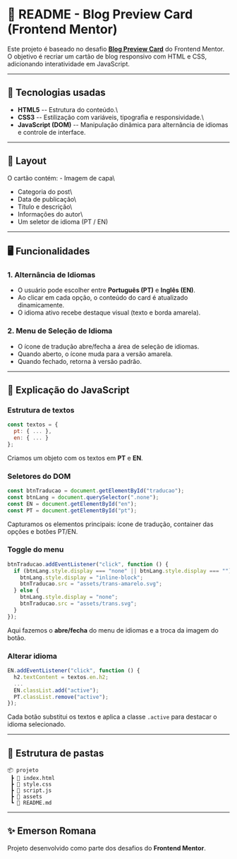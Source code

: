 # 📘 README - Blog Preview Card (Frontend Mentor)

Este projeto é baseado no desafio **[Blog Preview
Card](https://www.frontendmentor.io/challenges/blog-preview-card-ckPaj01IcS)**
do Frontend Mentor.\
O objetivo é recriar um cartão de blog responsivo com HTML e CSS,
adicionando interatividade em JavaScript.

---

## 🚀 Tecnologias usadas

- **HTML5** -- Estrutura do conteúdo.\
- **CSS3** -- Estilização com variáveis, tipografia e responsividade.\
- **JavaScript (DOM)** -- Manipulação dinâmica para alternância de
  idiomas e controle de interface.

---

## 🎨 Layout

O cartão contém: - Imagem de capa\

- Categoria do post\
- Data de publicação\
- Título e descrição\
- Informações do autor\
- Um seletor de idioma (PT / EN)

---

## 🖥️ Funcionalidades

### 1. Alternância de Idiomas

- O usuário pode escolher entre **Português (PT)** e **Inglês (EN)**.
- Ao clicar em cada opção, o conteúdo do card é atualizado
  dinamicamente.
- O idioma ativo recebe destaque visual (texto e borda amarela).

### 2. Menu de Seleção de Idioma

- O ícone de tradução abre/fecha a área de seleção de idiomas.
- Quando aberto, o ícone muda para a versão amarela.
- Quando fechado, retorna à versão padrão.

---

## 📜 Explicação do JavaScript

### Estrutura de textos

```js
const textos = {
  pt: { ... },
  en: { ... }
};
```

Criamos um objeto com os textos em **PT** e **EN**.

### Seletores do DOM

```js
const btnTraducao = document.getElementById("traducao");
const btnLang = document.querySelector(".none");
const EN = document.getElementById("en");
const PT = document.getElementById("pt");
```

Capturamos os elementos principais: ícone de tradução, container das
opções e botões PT/EN.

### Toggle do menu

```js
btnTraducao.addEventListener("click", function () {
  if (btnLang.style.display === "none" || btnLang.style.display === "") {
    btnLang.style.display = "inline-block";
    btnTraducao.src = "assets/trans-amarelo.svg";
  } else {
    btnLang.style.display = "none";
    btnTraducao.src = "assets/trans.svg";
  }
});
```

Aqui fazemos o **abre/fecha** do menu de idiomas e a troca da imagem do
botão.

### Alterar idioma

```js
EN.addEventListener("click", function () {
  h2.textContent = textos.en.h2;
  ...
  EN.classList.add("active");
  PT.classList.remove("active");
});
```

Cada botão substitui os textos e aplica a classe `.active` para destacar
o idioma selecionado.

---

## 📂 Estrutura de pastas

    📦 projeto
     ┣ 📜 index.html
     ┣ 📜 style.css
     ┣ 📜 script.js
     ┣ 📂 assets
     ┗ 📜 README.md

---

## ✨ Emerson Romana

Projeto desenvolvido como parte dos desafios do **Frontend Mentor**.
